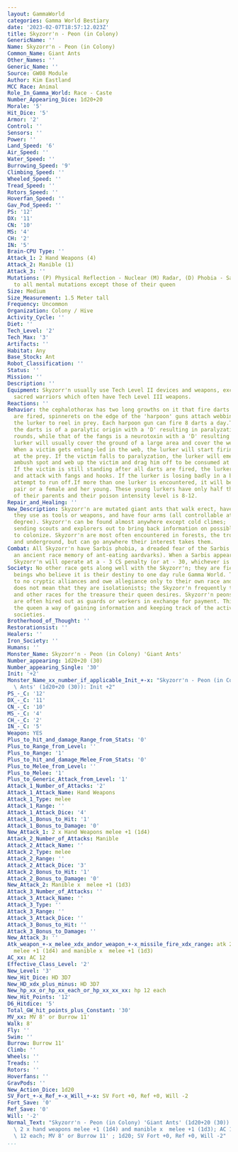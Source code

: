 ```yaml
---
layout: GammaWorld
categories: Gamma World Bestiary
date: '2023-02-07T18:57:12.023Z'
title: Skyzorr'n - Peon (in Colony)
GenericName: ''
Name: Skyzorr'n - Peon (in Colony)
Common_Name: Giant Ants
Other_Names: ''
Generic_Name: ''
Source: GW08 Module
Author: Kim Eastland
MCC Race: Animal
Role_In_Gamma_World: Race - Caste
Number_Appearing_Dice: 1d20+20
Morale: '5'
Hit_Dice: '5'
Armor: '2'
Control: ''
Sensors: ''
Power: ''
Land_Speed: '6'
Air_Speed: ''
Water_Speed: ''
Burrowing_Speed: '9'
Climbing_Speed: ''
Wheeled_Speed: ''
Tread_Speed: ''
Rotors_Speed: ''
Hoverfan_Speed: ''
Gav_Pod_Speed: ''
PS: '12'
DX: '11'
CN: '10'
MS: '4'
CH: '2'
IN: '5'
Brain-CPU Type: ''
Attack_1: 2 Hand Weapons (4)
Attack_2: Manible (1)
Attack_3: ''
Mutations: (P) Physical Reflection - Nuclear (M) Radar, (D) Phobia - Sarbis.   Immunity
  to all mental mutations except those of their queen
Size: Medium
Size_Measurement: 1.5 Meter tall
Frequency: Uncommon
Organization: Colony / Hive
Activity_Cycle: ''
Diet: ''
Tech_Level: '2'
Tech_Max: '3'
Artifacts: ''
Habitat: Any
Base_Stock: Ant
Robot_Classification: ''
Status: ''
Mission: ''
Description: ''
Equipment: Skyzorr'n usually use Tech Level II devices and weapons, except for the
  sacred warriors which often have Tech Level III weapons.
Reactions: ''
Behavior: the cephalothorax has two long growths on it that fire darts. When the darts
  are fired, spinnerets on the edge of the 'harpoon' guns attach webbing to them enabling
  the lurker to reel in prey. Each harpoon gun can fire 8 darts a day.The poison of
  the darts is of a paralytic origin with a 'D' resulting in paralyzation for 1d8+12
  rounds, while that of the fangs is a neurotoxin with a 'D' resulting in death.A
  lurker will usually cover the ground of a large area and cover the web with debris.
  When a victim gets entang-led in the web, the lurker will start firing its darts
  at the prey. If the victim falls to paralyzation, the lurker will emerge from his
  ambush spot and web up the victim and drag him off to be consumed at a later date.
  If the victim is still standing after all darts are fired, the lurker will emerge
  and attack with fangs and hooks. If the lurker is losing badly in a battle, it will
  attempt to run off.If more than one lurker is encountered, it will be either a mating
  pair or a female and her young. These young lurkers have only half the hit dice
  of their parents and their poison intensity level is 8-12.
Repair_and_Healing: ''
New_Description: Skyzorr'n are mutated giant ants that walk erect, have large mandibles
  they use as tools or weapons, and have four arms (all controllable at once to some
  degree). Skyzorr'n can be found almost anywhere except cold climes;  they are constantly
  sending scouts and explorers out to bring back information on possible new areas
  to colonize. Skyzorr'n are most often encountered in forests, the tropics, grasslands,
  and underground, but can go anywhere their interest takes them.
Combat: All Skyzorr'n have Sarbis phobia, a dreaded fear of the Sarbis race (probably
  an ancient race memory of ant-eating aardvarks). When a Sarbis appears on the scene,
  Skyzorr'n will operate at a - 3 CS penalty (or at - 30, whichever is appropriate).
Society: No other race gets along well with the Skyzorr'n; they are fierce, warlike
  beings who believe it is their destiny to one day rule Gamma World. They belong
  to no cryptic alliances and owe allegiance only to their own race and destiny. This
  does not mean that they are isolationists; the Skyzorr'n frequently trade with merchants
  and other races for the treasure their queen desires. Skyzorr'n peons or warriors
  are often hired out as guards or workers in exchange for payment. This also gives
  the queen a way of gaining information and keeping track of the activities of other
  societies.
Brotherhood_of_Thought: ''
Restorationsist: ''
Healers: ''
Iron_Society: ''
Humans: ''
Monster_Name: Skyzorr'n - Peon (in Colony) 'Giant Ants'
Number_appearing: 1d20+20 (30)
Number_appearing_Single: '30'
Init: '+2'
Monster_Name_xx_number_if_applicable_Init_+-x: "Skyzorr'n - Peon (in Colony) 'Giant\
  \ Ants' (1d20+20 (30)): Init +2"
PS_-_C: '12'
DX_-_C: '11'
CN_-_C: '10'
MS_-_C: '4'
CH_-_C: '2'
IN_-_C: '5'
Weapon: YES
Plus_to_hit_and_damage_Range_from_Stats: '0'
Plus_to_Range_from_Level: ''
Plus_to_Range: '1'
Plus_to_hit_and_damage_Melee_From_Stats: '0'
Plus_to_Melee_from_Level: ''
Plus_to_Melee: '1'
Plus_to_Generic_Attack_from_Level: '1'
Attack_1_Number_of_Attacks: '2'
Attack_1_Attack_Name: Hand Weapons
Attack_1_Type: melee
Attack_1_Range: ''
Attack_1_Attack_Dice: '4'
Attack_1_Bonus_to_Hit: '1'
Attack_1_Bonus_to_Damage: '0'
New_Attack_1: 2 x Hand Weapons melee +1 (1d4)
Attack_2_Number_of_Attacks: Manible
Attack_2_Attack_Name: ''
Attack_2_Type: melee
Attack_2_Range: ''
Attack_2_Attack_Dice: '3'
Attack_2_Bonus_to_Hit: '1'
Attack_2_Bonus_to_Damage: '0'
New_Attack_2: Manible x  melee +1 (1d3)
Attack_3_Number_of_Attacks: ''
Attack_3_Attack_Name: ''
Attack_3_Type: ''
Attack_3_Range: ''
Attack_3_Attack_Dice: ''
Attack_3_Bonus_to_Hit: ''
Attack_3_Bonus_to_Damage: ''
New_Attack_3: ''
Atk_weapon_+-x_melee_xdx_andor_weapon_+-x_missile_fire_xdx_range: atk 2 x hand weapons
  melee +1 (1d4) and manible x  melee +1 (1d3)
AC_xx: AC 12
Effective_Class_Level: '2'
New_Level: '3'
New_Hit_Dice: HD 3D7
New_HD_xdx_plus_minus: HD 3D7
New_hp_xx_or_hp_xx_each_or_hp_xx_xx_xx: hp 12 each
New_Hit_Points: '12'
D6_Hitdice: '5'
Total_GW_hit_points_plus_Constant: '30'
MV_xx: MV 8' or Burrow 11'
Walk: 8'
Fly: ''
Swim: ''
Burrow: Burrow 11'
Climb: ''
Wheels: ''
Treads: ''
Rotors: ''
Hoverfans: ''
GravPods: ''
New_Action_Dice: 1d20
SV_Fort_+-x_Ref_+-x_Will_+-x: SV Fort +0, Ref +0, Will -2
Fort_Save: '0'
Ref_Save: '0'
Will: '-2'
Normal_Text: "Skyzorr'n - Peon (in Colony) 'Giant Ants' (1d20+20 (30)): Init +2; atk\
  \ 2 x hand weapons melee +1 (1d4) and manible x  melee +1 (1d3); AC 12; HD 3D7 hp\
  \ 12 each; MV 8' or Burrow 11' ; 1d20; SV Fort +0, Ref +0, Will -2"
...
```


